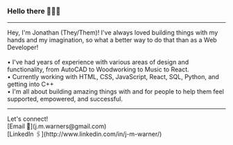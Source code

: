 ### Hello there 🙌🏻✨
<hr />
Hey, I'm Jonathan (They/Them)! I've always loved building things with my hands and my imagination, so what a better way to do that than as a Web Developer! 
<br /><br />
  • I've had years of experience with various areas of design and functionality, from AutoCAD to Woodworking to Music to React.
  <br />
  • Currently working with HTML, CSS, JavaScript, React, SQL, Python, and getting into C++
  <br />
  • I'm all about building amazing things with and for people to help them feel supported, empowered, and successful. 
 <hr />
Let's connect! 
<br />
[Email 📧](j.m.warners@gmail.com) 
<br />
[LinkedIn 🖇](http://www.linkedin.com/in/j-m-warner/) 
